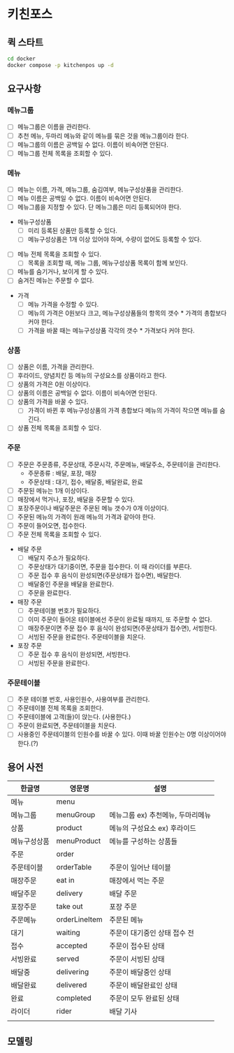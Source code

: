 # 키친포스

## 퀵 스타트

```sh
cd docker
docker compose -p kitchenpos up -d
```
## 요구사항
### 메뉴그룹
- [ ] 메뉴그룹은 이름을 관리한다.
- [ ] 추천 메뉴, 두마리 메뉴와 같이 메뉴를 묶은 것을 메뉴그룹이라 한다.
- [ ] 메뉴그룹의 이름은 공백일 수 없다. 이름이 비속어면 안된다.
- [ ] 메뉴그룹 전체 목록을 조회할 수 있다.
### 메뉴
- [ ] 메뉴는 이름, 가격, 메뉴그룹, 숨김여부, 메뉴구성상품을 관리한다. 
- [ ] 메뉴 이름은 공백일 수 없다. 이름이 비속어면 안된다.
- [ ] 메뉴그룹을 지정할 수 있다. 단 메뉴그룹은 미리 등록되어야 한다.
- 메뉴구성상품
  - [ ] 미리 등록된 상품만 등록할 수 있다. 
  - [ ] 메뉴구성상품은 1개 이상 있어야 하며, 수량이 없어도 등록할 수 있다.
- [ ] 메뉴 전체 목록을 조회할 수 있다. 
  - [ ] 목록을 조회할 때, 메뉴 그룹, 메뉴구성상품 목록이 함께 보인다.
- [ ] 메뉴를 숨기거나, 보이게 할 수 있다.
- [ ] 숨겨진 메뉴는 주문할 수 없다.
- 가격
  - [ ] 메뉴 가격을 수정할 수 있다.
  - [ ] 메뉴의 가격은 0원보다 크고, 메뉴구성상품들의 항목의 갯수 * 가격의 총합보다 커야 한다.
  - [ ] 가격을 바꿀 때는 메뉴구성상품 각각의 갯수 * 가격보다 커야 한다.
### 상품
- [ ] 상품은 이름, 가격을 관리한다.
- [ ] 후라이드, 양념치킨 등 메뉴의 구성요소를 상품이라고 한다.
- [ ] 상품의 가격은 0원 이상이다. 
- [ ] 상품의 이름은 공백일 수 없다. 이름이 비속어면 안된다.
- [ ] 상품의 가격을 바꿀 수 있다. 
  - [ ] 가격이 바뀐 후 메뉴구성상품의 가격 총합보다 메뉴의 가격이 작으면 메뉴를 숨긴다. 
- [ ] 상품 전체 목록을 조회할 수 있다.
### 주문 
- [ ] 주문은 주문종류, 주문상태, 주문시각, 주문메뉴, 배달주소, 주문테이을 관리한다. 
  - 주문종류 : 배달, 포장, 매장
  - 주문상태 : 대기, 접수, 배달중, 배달완료, 완료
- [ ] 주문된 메뉴는 1개 이상이다. 
- [ ] 매장에서 먹거나, 포장, 배달을 주문할 수 있다.
- [ ] 포장주문이나 배달주문은 주문된 메뉴 갯수가 0개 이상이다.
- [ ] 주문된 메뉴의 가격이 원래 메뉴의 가격과 같아야 한다.
- [ ] 주문이 들어오면, 접수한다.
- [ ] 주문 전체 목록을 조회할 수 있다.
- 배달 주문
  - [ ] 배달지 주소가 필요하다.
  - [ ] 주문상태가 대기중이면, 주문을 접수한다. 이 때 라이더를 부른다.
  - [ ] 주문 접수 후 음식이 완성되면(주문상태가 접수면), 배달한다.
  - [ ] 배달중인 주문을 배달을 완료한다.
  - [ ] 주문을 완료한다.
- 매장 주문
  - [ ] 주문테이블 번호가 필요하다. 
  - [ ] 이미 주문이 들어온 테이블에선 주문이 완료될 때까지, 또 주문할 수 없다.   
  - [ ] 매장주문이면 주문 접수 후 음식이 완성되면(주문상태가 접수면), 서빙한다.
  - [ ] 서빙된 주문을 완료한다. 주문테이블을 치운다. 
- 포장 주문
  - [ ] 주문 접수 후 음식이 완성되면, 서빙한다.
  - [ ] 서빙된 주문을 완료한다.
### 주문테이블
  - [ ] 주문 테이블 번호, 사용인원수, 사용여부를 관리한다.
  - [ ] 주문테이블 전체 목록을 조회한다. 
  - [ ] 주문테이블에 고객(들)이 앉는다. (사용한다.)
  - [ ] 주문이 완료되면, 주문테이블을 치운다.
  - [ ] 사용중인 주문테이블의 인원수를 바꿀 수 있다. 이때 바꿀 인원수는 0명 이상이어야 한다.(?)
## 용어 사전

| 한글명    | 영문명           | 설명                   |
|--------|---------------|----------------------|
| 메뉴     | menu          |                      |
| 메뉴그룹   | menuGroup     | 메뉴그룹 ex) 추천메뉴, 두마리메뉴 |
| 상품     | product       | 메뉴의 구성요소 ex) 후라이드    |
| 메뉴구성상품 | menuProduct   | 메뉴를 구성하는 상품들         |
| 주문     | order         |                      |
| 주문테이블  | orderTable    | 주문이 일어난 테이블          |
| 매장주문   | eat in        | 매장에서 먹는 주문           |
| 배달주문   | delivery      | 배달 주문                |
| 포장주문   | take out      | 포장 주문                |
| 주문메뉴   | orderLineItem | 주문된 메뉴               |
| 대기     | waiting       | 주문이 대기중인 상태 접수 전     |
| 접수     | accepted      | 주문이 접수된 상태           |
| 서빙완료   | served        | 주문이 서빙된 상태           |
| 배달중    | delivering    | 주문이 배달중인 상태          |
| 배달완료   | delivered     | 주문이 배달완료인 상태         |
| 완료     | completed     | 주문이 모두 완료된 상태        |
| 라이더    | rider         | 배달 기사                |
|        |               |                      |

## 모델링

